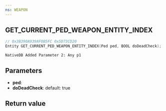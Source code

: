 ```yaml
---
ns: WEAPON
---
```

## GET_CURRENT_PED_WEAPON_ENTITY_INDEX

```c
// 0x3B390A939AF0B5FC 0x5D73CD20
Entity GET_CURRENT_PED_WEAPON_ENTITY_INDEX(Ped ped, BOOL doDeadCheck);
```

```
NativeDB Added Parameter 2: Any p1
```

## Parameters
* **ped**: 
* **doDeadCheck**: default: true

## Return value

